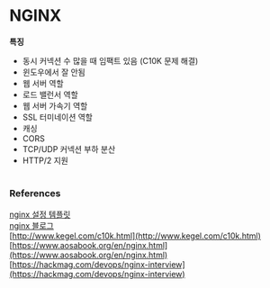 # NGINX
**특징**
- 동시 커넥션 수 많을 때 임팩트 있음 (C10K 문제 해결)
- 윈도우에서 잘 안됨
- 웹 서버 역할
- 로드 밸런서 역할
- 웹 서버 가속기 역할
- SSL 터미네이션 역할
- 캐싱
- CORS
- TCP/UDP 커넥션 부하 분산
- HTTP/2 지원

#
### References
[nginx 설정 템플릿](https://github.com/h5bp/server-configs-nginx)  
[nginx 블로그](https://www.nginx.com)  
[http://www.kegel.com/c10k.html](http://www.kegel.com/c10k.html)  
[https://www.aosabook.org/en/nginx.html](https://www.aosabook.org/en/nginx.html)  
[https://hackmag.com/devops/nginx-interview](https://hackmag.com/devops/nginx-interview)  
